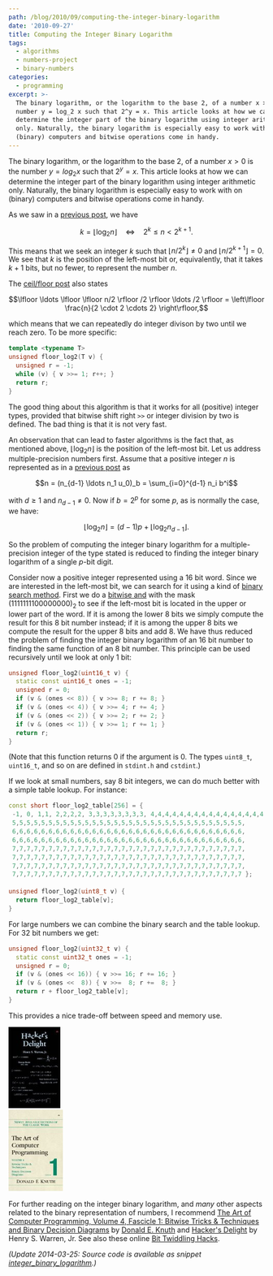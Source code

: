 ```yaml
---
path: /blog/2010/09/computing-the-integer-binary-logarithm
date: '2010-09-27'
title: Computing the Integer Binary Logarithm
tags:
  - algorithms
  - numbers-project
  - binary-numbers
categories:
  - programming
excerpt: >-
  The binary logarithm, or the logarithm to the base 2, of a number x > 0 is the
  number y = log_2 x such that 2^y = x. This article looks at how we can
  determine the integer part of the binary logarithm using integer arithmetic
  only. Naturally, the binary logarithm is especially easy to work with on
  (binary) computers and bitwise operations come in handy.
---
```

The binary logarithm, or the logarithm to the base 2, of a number $x > 0$ is the number $y = log_2 x$ such that $2^y = x$. This article looks at how we can determine the integer part of the binary logarithm using integer arithmetic only. Naturally, the binary logarithm is especially easy to work with on (binary) computers and bitwise operations come in handy.

As we saw in a [previous post](/blog/2009/09/useful-properties-of-the-floor-and-ceil-functions), we have

$$k = \lfloor \log_2 n \rfloor \quad \Leftrightarrow \quad 2^k \leq n < 2^{k+1}.$$

This means that we seek an integer $k$ such that $\lfloor n/2^k \rfloor \neq 0$ and $\lfloor n/2^{k+1} \rfloor = 0$. We see that $k$ is the position of the left-most bit or, equivalently, that it takes $k + 1$ bits, but no fewer, to represent the number $n$.

The [ceil/floor post](/blog/2009/09/useful-properties-of-the-floor-and-ceil-functions) also states

$$\lfloor \ldots \lfloor \lfloor n/2 \rfloor /2 \rfloor \ldots /2 \rfloor = \left\lfloor \frac{n}{2 \cdot 2 \cdots 2} \right\rfloor,$$

which means that we can repeatedly do integer divison by two until we reach zero. To be more specific:

``` cpp
template <typename T>
unsigned floor_log2(T v) {
  unsigned r = -1;
  while (v) { v >>= 1; r++; }
  return r;
}
```

The good thing about this algorithm is that it works for all (positive) integer types, provided that bitwise shift right `>>` or integer division by two is defined. The bad thing is that it is not very fast.

An observation that can lead to faster algorithms is the fact that, as mentioned above, $\lfloor \log_2 n \rfloor$ is the position of the left-most bit. Let us address multiple-precision numbers first. Assume that a positive integer $n$ is represented as in a [previous post](/blog/2009/07/implementing-multiple-precision-arithmetic-part-1) as

$$n = (n_{d-1} \ldots n_1 u_0)_b = \sum_{i=0}^{d-1} n_i b^i$$

with $d \geq 1$ and $n_{d-1} \neq 0$. Now if $b = 2^p$ for some $p$, as is normally the case, we have:

$$\lfloor \log_2 n \rfloor = (d-1) p + \lfloor \log_2 n_{d-1} \rfloor.$$

So the problem of computing the integer binary logarithm for a multiple-precision integer of the type stated is reduced to finding the integer binary logarithm of a single $p$-bit digit.

Consider now a positive integer represented using a 16 bit word. Since we are interested in the left-most bit, we can search for it using a kind of [binary search method](http://en.wikipedia.org/wiki/Binary_search_algorithm). First we do a [bitwise and](http://en.wikipedia.org/wiki/Bitwise_operation#AND) with the mask $(1111111100000000)_2$ to see if the left-most bit is located in the upper or lower part of the word. If it is among the lower 8 bits we simply compute the result for this 8 bit number instead; if it is among the upper 8 bits we compute the result for the upper 8 bits and add 8. We have thus reduced the problem of finding the integer binary logarithm of an 16 bit number to finding the same function of an 8 bit number. This principle can be used recursively until we look at only 1 bit:

``` cpp
unsigned floor_log2(uint16_t v) {
  static const uint16_t ones = -1;
  unsigned r = 0;
  if (v & (ones << 8)) { v >>= 8; r += 8; }
  if (v & (ones << 4)) { v >>= 4; r += 4; }
  if (v & (ones << 2)) { v >>= 2; r += 2; }
  if (v & (ones << 1)) { v >>= 1; r += 1; }
  return r;
}
```

(Note that this function returns 0 if the argument is 0. The types `uint8_t`, `uint16_t`, and so on are defined in `stdint.h` and `cstdint`.)

If we look at small numbers, say 8 bit integers, we can do much better with a simple table lookup. For instance:

``` cpp
const short floor_log2_table[256] = {
 -1, 0, 1,1, 2,2,2,2, 3,3,3,3,3,3,3,3, 4,4,4,4,4,4,4,4,4,4,4,4,4,4,4,4,
 5,5,5,5,5,5,5,5,5,5,5,5,5,5,5,5,5,5,5,5,5,5,5,5,5,5,5,5,5,5,5,5,
 6,6,6,6,6,6,6,6,6,6,6,6,6,6,6,6,6,6,6,6,6,6,6,6,6,6,6,6,6,6,6,6,
 6,6,6,6,6,6,6,6,6,6,6,6,6,6,6,6,6,6,6,6,6,6,6,6,6,6,6,6,6,6,6,6,
 7,7,7,7,7,7,7,7,7,7,7,7,7,7,7,7,7,7,7,7,7,7,7,7,7,7,7,7,7,7,7,7,
 7,7,7,7,7,7,7,7,7,7,7,7,7,7,7,7,7,7,7,7,7,7,7,7,7,7,7,7,7,7,7,7,
 7,7,7,7,7,7,7,7,7,7,7,7,7,7,7,7,7,7,7,7,7,7,7,7,7,7,7,7,7,7,7,7,
 7,7,7,7,7,7,7,7,7,7,7,7,7,7,7,7,7,7,7,7,7,7,7,7,7,7,7,7,7,7,7,7 };

unsigned floor_log2(uint8_t v) {
  return floor_log2_table[v];
}
```

For large numbers we can combine the binary search and the table lookup. For 32 bit numbers we get:

``` cpp
unsigned floor_log2(uint32_t v) {
  static const uint32_t ones = -1;
  unsigned r = 0;
  if (v & (ones << 16)) { v >>= 16; r += 16; }
  if (v & (ones <<  8)) { v >>=  8; r +=  8; }
  return r + floor_log2_table[v];
}
```

This provides a nice trade-off between speed and memory use.

<div class="pull-right"><a href="https://en.wikipedia.org/wiki/Special:BookSources/0201914654"><img src="/media/books/hackers-delight.jpg" alt=""></a></div>
<div class="pull-right"><a href="https://en.wikipedia.org/wiki/Special:BookSources/0321580508"><img src="/media/books/taocp4f1.jpg" alt=""></a></div>

For further reading on the integer binary logarithm, and *many* other aspects related to the binary representation of numbers, I recommend <a href="https://en.wikipedia.org/wiki/Special:BookSources/0321580508">The Art of Computer Programming, Volume 4, Fascicle 1: Bitwise Tricks &amp; Techniques and Binary Decision Diagrams</a> by [Donald E. Knuth](http://www-cs-faculty.stanford.edu/~uno/) and <a href="https://en.wikipedia.org/wiki/Special:BookSources/0201914654">Hacker's Delight</a> by Henry S. Warren, Jr. See also these online [Bit Twiddling Hacks](http://graphics.stanford.edu/~seander/bithacks.html#IntegerLogObvious).

*(Update 2014-03-25: Source code is available as snippet [integer\_binary\_logarithm](https://github.com/janmarthedal/snippets/blob/master/c++/kanooth/snippets/integer_binary_logarithm.hpp).)*
